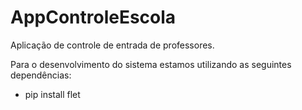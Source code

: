 # AppControleEscola
Aplicação de controle de entrada de professores.

Para o desenvolvimento do sistema estamos utilizando as seguintes dependências:

* pip install flet
